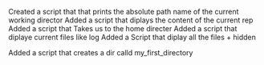 Created a script that that prints the absolute path name of the current working director
Added a script that diplays the content of the current rep
Added a script that Takes us to the home directer
Added a script that diplaye current files like log
Added a Script that diplay all the files + hidden

Added a script that creates a dir calld my_first_directory

